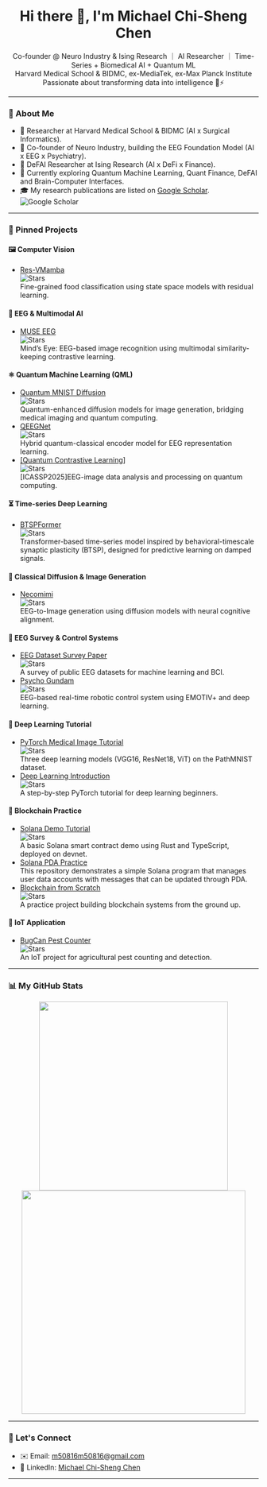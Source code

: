 <!--
## Hi there 👋


**ChiShengChen/ChiShengChen** is a ✨ _special_ ✨ repository because its `README.md` (this file) appears on your GitHub profile.

Here are some ideas to get you started:

- 🔭 I’m currently working on ...
- 🌱 I’m currently learning ...
- 👯 I’m looking to collaborate on ...
- 🤔 I’m looking for help with ...
- 💬 Ask me about ...
- 📫 How to reach me: ...
- 😄 Pronouns: ...
- ⚡ Fun fact: ...
-->


<h1 align="center">Hi there 👋, I'm Michael Chi-Sheng Chen</h1>

<p align="center">
  Co-founder @ Neuro Industry & Ising Research ｜ AI Researcher ｜ Time-Series + Biomedical AI + Quantum ML <br>  
  Harvard Medical School & BIDMC, ex-MediaTek, ex-Max Planck Institute <br>  
  Passionate about transforming data into intelligence 🧠⚡️  

</p>

---

### 🚀 About Me

- 🧪 Researcher at Harvard Medical School & BIDMC (AI x Surgical Informatics).
- 🧠 Co-founder of Neuro Industry, building the EEG Foundation Model (AI x EEG x Psychiatry).
- 🔐 DeFAI Researcher at Ising Research (AI x DeFi x Finance).
- 🌱 Currently exploring Quantum Machine Learning, Quant Finance, DeFAI and Brain-Computer Interfaces.
- 🎓 My research publications are listed on [Google Scholar](https://scholar.google.com.tw/citations?user=5XHD7nkAAAAJ&hl=zh-TW).  
![Google Scholar](https://img.shields.io/badge/Google%20Scholar-80%20citations-blue)

<!--
- 📄 [My CV](https://github.com/ChiShengChen/CV)
-->
---

### 📌 Pinned Projects

#### 🖼️ Computer Vision
- [Res-VMamba](https://github.com/ChiShengChen/ResVMamba)  
  ![Stars](https://img.shields.io/github/stars/ChiShengChen/ResVMamba?style=social)  
  Fine-grained food classification using state space models with residual learning.

#### 🧠 EEG & Multimodal AI
- [MUSE EEG](https://github.com/ChiShengChen/MUSE_EEG)  
  ![Stars](https://img.shields.io/github/stars/ChiShengChen/MUSE_EEG?style=social)  
  Mind’s Eye: EEG-based image recognition using multimodal similarity-keeping contrastive learning.  


#### ⚛️ Quantum Machine Learning (QML)
- [Quantum MNIST Diffusion](https://github.com/ChiShengChen/Quantum_MNIST_Diffusion)  
  ![Stars](https://img.shields.io/github/stars/ChiShengChen/Quantum_MNIST_Diffusion?style=social)  
  Quantum-enhanced diffusion models for image generation, bridging medical imaging and quantum computing.  
- [QEEGNet](https://github.com/ChiShengChen/QuantumEEGNet)  
  ![Stars](https://img.shields.io/github/stars/ChiShengChen/QuantumEEGNet?style=social)  
  Hybrid quantum-classical encoder model for EEG representation learning.
- [[Quantum Contrastive Learning]](https://github.com/ChiShengChen/QCL)  
  ![Stars](https://img.shields.io/github/stars/ChiShengChen/QCL?style=social)  
  [ICASSP2025]EEG-image data analysis and processing on quantum computing.

#### ⏳ Time-series Deep Learning
- [BTSPFormer](https://github.com/ChiShengChen/BTSPFormer)  
  ![Stars](https://img.shields.io/github/stars/ChiShengChen/BTSPFormer?style=social)  
  Transformer-based time-series model inspired by behavioral-timescale synaptic plasticity (BTSP), designed for predictive learning on damped signals.


#### 🧬 Classical Diffusion & Image Generation
- [Necomimi](https://github.com/ChiShengChen/EEG_gen_img_NECOMIMI)  
  ![Stars](https://img.shields.io/github/stars/ChiShengChen/EEG_gen_img_NECOMIMI?style=social)  
  EEG-to-Image generation using diffusion models with neural cognitive alignment.

#### 🤖 EEG Survey & Control Systems
- [EEG Dataset Survey Paper](https://github.com/ChiShengChen/EEG-Datasets)  
  ![Stars](https://img.shields.io/github/stars/ChiShengChen/EEG-Datasets?style=social)  
  A survey of public EEG datasets for machine learning and BCI.  
- [Psycho Gundam](https://github.com/ChiShengChen/PSYCHO_GUNDAM)  
  ![Stars](https://img.shields.io/github/stars/ChiShengChen/PSYCHO_GUNDAM?style=social)  
  EEG-based real-time robotic control system using EMOTIV+ and deep learning.


#### 🧪 Deep Learning Tutorial
- [PyTorch Medical Image Tutorial](https://github.com/ChiShengChen/pytorch_deep_learning_medimg_tutorial)  
  ![Stars](https://img.shields.io/github/stars/ChiShengChen/pytorch_deep_learning_medimg_tutorial?style=social)  
  Three deep learning models (VGG16, ResNet18, ViT) on the PathMNIST dataset.  
- [Deep Learning Introduction](https://github.com/ChiShengChen/Deep_learning_introducrion)  
  ![Stars](https://img.shields.io/github/stars/ChiShengChen/Deep_learning_introducrion?style=social)  
  A step-by-step PyTorch tutorial for deep learning beginners.

#### 🔗 Blockchain Practice
- [Solana Demo Tutorial](https://github.com/ChiShengChen/Solana_Demo_Tutorial)  
  ![Stars](https://img.shields.io/github/stars/ChiShengChen/Solana_Demo_Tutorial?style=social)  
  A basic Solana smart contract demo using Rust and TypeScript, deployed on devnet.
- [Solana PDA Practice](https://github.com/ChiShengChen/Solana_PDA_Practice)  
  This repository demonstrates a simple Solana program that manages user data accounts with messages that can be updated through PDA.
- [Blockchain from Scratch](https://github.com/ChiShengChen/blockchain_practice)  
  ![Stars](https://img.shields.io/github/stars/ChiShengChen/blockchain_practice?style=social)  
  A practice project building blockchain systems from the ground up.

#### 🌾 IoT Application
- [BugCan Pest Counter](https://github.com/ChiShengChen/pure_agri_bugcan_pest-counter)  
  ![Stars](https://img.shields.io/github/stars/ChiShengChen/pure_agri_bugcan_pest-counter?style=social)  
  An IoT project for agricultural pest counting and detection.


---

### 📊 My GitHub Stats

<p align="center">
<!--   <img src="https://github-readme-stats.vercel.app/api/top-langs/?username=ChiShengChen&layout=compact" width="380"/> -->
  <img src="https://github-readme-stats.vercel.app/api/top-langs/?username=ChiShengChen&layout=compact&langs_count=20" width="380"/>
  <img src="https://github-readme-stats.vercel.app/api?username=ChiShengChen&show_icons=true&theme=default" width="450"/>
</p>

---

### 🧠 Let's Connect
<!--
- 🐦 Twitter: [@ChiShengChen](https://twitter.com/ChiShengChen)
- 🌐 Website: [https://neuroindustry.ai](https://neuroindustry.ai)
-->
- ✉️ Email: m50816m50816@gmail.com
- 💼 LinkedIn: [Michael Chi-Sheng Chen](https://www.linkedin.com/in/michael-chi-sheng-chen-257359137/)

---

<!-- <p align="center"> -->
<!--   Made with ❤️ from Taiwan 🇹🇼 -->
<!-- </p> -->


